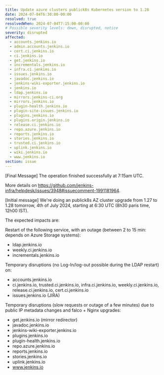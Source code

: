 ```yaml
---
title: Update azure clusters publick8s Kubernetes version to 1.28
date: 2024-07-04T6:30:00-00:00
resolved: true
resolvedWhen: 2024-07-04T7:15:00-00:00
# Possible severity levels: down, disrupted, notice
severity: disrupted
affected:
  - accounts.jenkins.io
  - admin.accounts.jenkins.io
  - cert.ci.jenkins.io
  - ci.jenkins.io
  - get.jenkins.io
  - incrementals.jenkins.io
  - infra.ci.jenkins.io
  - issues.jenkins.io
  - javadoc.jenkins.io
  - jenkins-wiki-exporter.jenkins.io
  - jenkins.io
  - ldap.jenkins.io
  - mirrors.jenkins-ci.org
  - mirrors.jenkins.io
  - plugin-health.jenkins.io
  - plugin-site-issues.jenkins.io
  - plugins.jenkins.io
  - plugins.origin.jenkins.io
  - release.ci.jenkins.io
  - repo.azure.jenkins.io
  - reports.jenkins.io
  - stories.jenkins.io
  - trusted.ci.jenkins.io
  - uplink.jenkins.io
  - wiki.jenkins.io
  - www.jenkins.io
section: issue
---
```

[Final Message]
The operation finished successfully at 7:15am UTC.

More details on <https://github.com/jenkins-infra/helpdesk/issues/3948#issuecomment-1991181964>.

[Initial message]
We're doing an publick8s AZ cluster upgrade from 1.27 to 1.28 tomorrow, 4th of July 2024, starting at 6:30 UTC (8h30 paris time, 12h00 IST).

The expected impacts are:

Restart of the following service, with an outage (between 2 to 15 min: depends on Azure Storage systems):

- ldap.jenkins.io
- weekly.ci.jenkins.io
- incrementals.jenkins.io

Temporary disruptions (no Log-In/log-out possible during the LDAP restart) on:

- accounts.jenkins.io
- ci.jenkins.io, trusted.ci.jenkins.io, infra.ci.jenkins.io, weekly.ci.jenkins.io, release.ci.jenkins.io, cert.ci.jenkins.io
- issues.jenkins.io (JIRA)

Temporary disruptions (slow requests or outage of a few minutes) due to public IP metadata changes and falco + Nginx upgrades:

- get.jenkins.io (mirror redirector)
- javadoc.jenkins.io
- jenkins-wiki-exporter.jenkins.io
- plugins.jenkins.io
- plugin-health.jenkins.io
- repo.azure.jenkins.io
- reports.jenkins.io
- stories.jenkins.io
- uplink.jenkins.io
- www.jenkins.io
